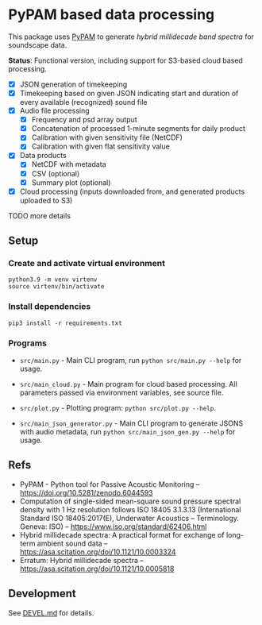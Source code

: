 # PyPAM based data processing

This package uses [PyPAM](https://github.com/lifewatch/pypam/)
to generate _hybrid millidecade band spectra_ for soundscape data.

**Status**: Functional version, including support for S3-based cloud based processing.

- [x] JSON generation of timekeeping
- [x] Timekeeping based on given JSON indicating start and duration of every available (recognized) sound file
- [x] Audio file processing
    - [x] Frequency and psd array output
    - [x] Concatenation of processed 1-minute segments for daily product
    - [x] Calibration with given sensitivity file (NetCDF)
    - [x] Calibration with given flat sensitivity value
- [x] Data products
    - [x] NetCDF with metadata
    - [x] CSV (optional)
    - [x] Summary plot (optional)
- [x] Cloud processing (inputs downloaded from, and generated products uploaded to S3)

TODO more details

## Setup

### Create and activate virtual environment

    python3.9 -m venv virtenv
    source virtenv/bin/activate

### Install dependencies

    pip3 install -r requirements.txt

### Programs

- `src/main.py` - Main CLI program, run `python src/main.py --help` for usage.

- `src/main_cloud.py` - Main program for cloud based processing. 
   All parameters passed via environment variables, see source file.

- `src/plot.py` - Plotting program: `python src/plot.py --help`.
 
- `src/main_json_generator.py` - Main CLI program to generate JSONS with audio metadata, run `python src/main_json_gen.py --help` for usage.

## Refs

- PyPAM - Python tool for Passive Acoustic Monitoring –
  <https://doi.org/10.5281/zenodo.6044593>
- Computation of single-sided mean-square sound pressure spectral density with 1 Hz resolution follows
  ISO 18405 3.1.3.13 (International Standard ISO 18405:2017(E), Underwater Acoustics – Terminology. Geneva: ISO)
  – https://www.iso.org/standard/62406.html
- Hybrid millidecade spectra: A practical format for exchange of long-term ambient sound data –
  <https://asa.scitation.org/doi/10.1121/10.0003324>
- Erratum: Hybrid millidecade spectra –
  <https://asa.scitation.org/doi/10.1121/10.0005818>

## Development

See [DEVEL.md](DEVEL.md) for details.
